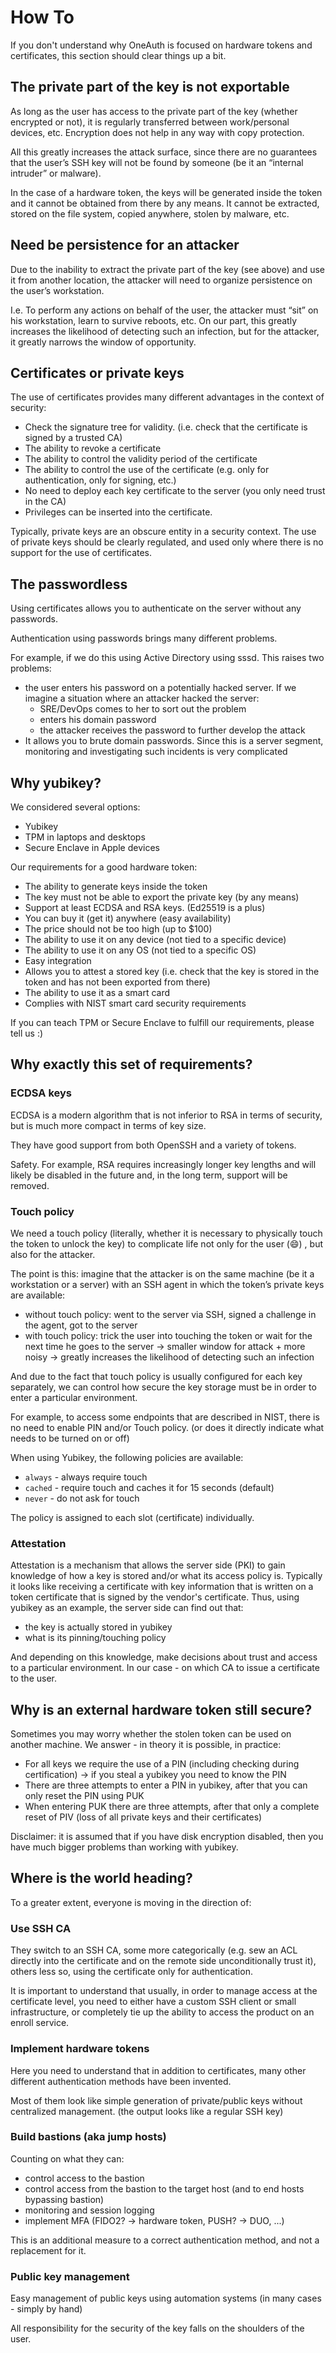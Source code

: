 # How To

If you don't understand why OneAuth is focused on hardware tokens and certificates, this section should clear things up a bit.

## The private part of the key is not exportable

As long as the user has access to the private part of the key (whether encrypted or not), it is regularly transferred between work/personal devices, etc. Encryption does not help in any way with copy protection.

All this greatly increases the attack surface, since there are no guarantees that the user’s SSH key will not be found by someone (be it an “internal intruder” or malware).

In the case of a hardware token, the keys will be generated inside the token and it cannot be obtained from there by any means.
It cannot be extracted, stored on the file system, copied anywhere, stolen by malware, etc.

## Need be persistence for an attacker

Due to the inability to extract the private part of the key (see above) and use it from another location, the attacker will need to organize persistence on the user’s workstation.

I.e. To perform any actions on behalf of the user, the attacker must “sit” on his workstation, learn to survive reboots, etc.
On our part, this greatly increases the likelihood of detecting such an infection, but for the attacker, it greatly narrows the window of opportunity.

## Certificates or private keys

The use of certificates provides many different advantages in the context of security:

* Check the signature tree for validity. (i.e. check that the certificate is signed by a trusted CA)
* The ability to revoke a certificate
* The ability to control the validity period of the certificate
* The ability to control the use of the certificate (e.g. only for authentication, only for signing, etc.)
* No need to deploy each key certificate to the server (you only need trust in the CA)
* Privileges can be inserted into the certificate.

Typically, private keys are an obscure entity in a security context. The use of private keys should be clearly regulated, and used only where there is no support for the use of certificates.

## The passwordless

Using certificates allows you to authenticate on the server without any passwords.

Authentication using passwords brings many different problems.

For example, if we do this using Active Directory using sssd. This raises two problems:

* the user enters his password on a potentially hacked server. If we imagine a situation where an attacker hacked the server:
    * SRE/DevOps comes to her to sort out the problem
    * enters his domain password
    * the attacker receives the password to further develop the attack
* It allows you to brute domain passwords. Since this is a server segment, monitoring and investigating such incidents is very complicated

## Why yubikey?

We considered several options:

* Yubikey
* TPM in laptops and desktops
* Secure Enclave in Apple devices

Our requirements for a good hardware token:

* The ability to generate keys inside the token
* The key must not be able to export the private key (by any means)
* Support at least ECDSA and RSA keys. (Ed25519 is a plus)
* You can buy it (get it) anywhere (easy availability)
* The price should not be too high (up to $100)
* The ability to use it on any device (not tied to a specific device)
* The ability to use it on any OS (not tied to a specific OS)
* Easy integration
* Allows you to attest a stored key (i.e. check that the key is stored in the token and has not been exported from there)
* The ability to use it as a smart card
* Complies with NIST smart card security requirements

If you can teach TPM or Secure Enclave to fulfill our requirements, please tell us :)

## Why exactly this set of requirements?

### ECDSA keys

ECDSA is a modern algorithm that is not inferior to RSA in terms of security, but is much more compact in terms of key size.

They have good support from both OpenSSH and a variety of tokens.

Safety. For example, RSA requires increasingly longer key lengths and will likely be disabled in the future and, in the long term, support will be removed.

### Touch policy

We need a touch policy (literally, whether it is necessary to physically touch the token to unlock the key) to complicate life not only for the user (:smile:) , but also for the attacker.

The point is this: imagine that the attacker is on the same machine (be it a workstation or a server) with an SSH agent in which the token’s private keys are available:

* without touch policy: went to the server via SSH, signed a challenge in the agent, got to the server
* with touch policy: trick the user into touching the token or wait for the next time he goes to the server -> smaller window for attack + more noisy -> greatly increases the likelihood of detecting such an infection

And due to the fact that touch policy is usually configured for each key separately, we can control how secure the key storage must be in order to enter a particular environment.

For example, to access some endpoints that are described in NIST, there is no need to enable PIN and/or Touch policy. (or does it directly indicate what needs to be turned on or off)

When using Yubikey, the following policies are available:

* `always` - always require touch
* `cached` - require touch and caches it for 15 seconds (default)
* `never` - do not ask for touch

The policy is assigned to each slot (certificate) individually.

### Attestation

Attestation is a mechanism that allows the server side (PKI) to gain knowledge of how a key is stored and/or what its access policy is.
Typically it looks like receiving a certificate with key information that is written on a token certificate that is signed by the vendor's certificate.
Thus, using yubikey as an example, the server side can find out that:

* the key is actually stored in yubikey
* what is its pinning/touching policy

And depending on this knowledge, make decisions about trust and access to a particular environment. In our case - on which CA to issue a certificate to the user.

## Why is an external hardware token still secure?

Sometimes you may worry whether the stolen token can be used on another machine. We answer - in theory it is possible, in practice:

* For all keys we require the use of a PIN (including checking during certification) -> if you steal a yubikey you need to know the PIN
* There are three attempts to enter a PIN in yubikey, after that you can only reset the PIN using PUK
* When entering PUK there are three attempts, after that only a complete reset of PIV (loss of all private keys and their certificates)

Disclaimer: it is assumed that if you have disk encryption disabled, then you have much bigger problems than working with yubikey.

## Where is the world heading?

To a greater extent, everyone is moving in the direction of:

### Use SSH CA

They switch to an SSH CA, some more categorically (e.g. sew an ACL directly into the certificate and on the remote side unconditionally trust it), others less so, using the certificate only for authentication.

It is important to understand that usually, in order to manage access at the certificate level, you need to either have a custom SSH client or small infrastructure, or completely tie up the ability to access the product on an enroll service.

### Implement hardware tokens

Here you need to understand that in addition to certificates, many other different authentication methods have been invented.

Most of them look like simple generation of private/public keys without centralized management. (the output looks like a regular SSH key)

### Build bastions (aka jump hosts)

Counting on what they can:

* control access to the bastion
* control access from the bastion to the target host (and to end hosts bypassing bastion)
* monitoring and session logging
* implement MFA (FIDO2? -> hardware token, PUSH? -> DUO, ...)

This is an additional measure to a correct authentication method, and not a replacement for it.

### Public key management

Easy management of public keys using automation systems (in many cases - simply by hand)

All responsibility for the security of the key falls on the shoulders of the user.

